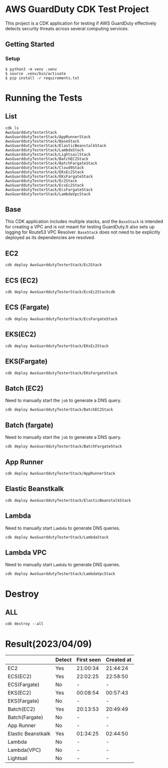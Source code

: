 
# AWS GuardDuty CDK Test Project

This project is a CDK application for testing if AWS GuardDuty effectively detects security threats across several computing services.

## Getting Started
### Setup

```
$ python3 -m venv .venv
$ source .venv/bin/activate
$ pip install -r requirements.txt
```

# Running the Tests

## List
```
cdk ls
AwsGuarddutyTesterStack
AwsGuarddutyTesterStack/AppRunnerStack
AwsGuarddutyTesterStack/BaseStack
AwsGuarddutyTesterStack/ElasticBeanstalkStack
AwsGuarddutyTesterStack/LambdaStack
AwsGuarddutyTesterStack/LightsailStack
AwsGuarddutyTesterStack/BatchEC2Stack
AwsGuarddutyTesterStack/BatchFargateStack
AwsGuarddutyTesterStack/Cloud9Stack
AwsGuarddutyTesterStack/EKsEc2Stack
AwsGuarddutyTesterStack/EKsFargateStack
AwsGuarddutyTesterStack/Ec2Stack
AwsGuarddutyTesterStack/EcsEc2Stack
AwsGuarddutyTesterStack/EcsFargateStack
AwsGuarddutyTesterStack/LambdaVpcStack
```

## Base
This CDK application includes multiple stacks, and the `BaseStack` is intended for creating a VPC and is not meant for testing GuardDuty.It also sets up logging for Route53 VPC Resolver.
`BaseStack` does not need to be explicitly deployed as its dependencies are resolved.

## EC2
```
cdk deploy AwsGuarddutyTesterStack/Ec2Stack
```
## ECS (EC2)
```
cdk deploy AwsGuarddutyTesterStack/EcsEc2Stackcdk
```
## ECS (Fargate)
```
cdk deploy AwsGuarddutyTesterStack/EcsFargateStack
```
## EKS(EC2)
```
cdk deploy AwsGuarddutyTesterStack/EKsEc2Stack
```
## EKS(Fargate)
```
cdk deploy AwsGuarddutyTesterStack/EKsFargateStack
```
## Batch (EC2)
Need to manually start the `job` to generate a DNS query.
```
cdk deploy AwsGuarddutyTesterStack/BatchEC2Stack
```
## Batch (fargate)
Need to manually start the `job` to generate a DNS query.
```
cdk deploy AwsGuarddutyTesterStack/BatchFargateStack
```
## App Runner
```
cdk deploy AwsGuarddutyTesterStack/AppRunnerStack
```
## Elastic Beanstkalk
```
cdk deploy AwsGuarddutyTesterStack/ElasticBeanstalkStack
```
## Lambda
Need to manually start `Lambda` to generate DNS queries.
```
cdk deploy AwsGuarddutyTesterStack/LambdaStack
```
## Lambda VPC
Need to manually start `Lambda` to generate DNS queries.
```
cdk deploy AwsGuarddutyTesterStack/LambdaVpcStack
```

# Destroy

##  ALL
```
cdk destroy --all
```

# Result(2023/04/09)
|   | Detect | First seen | Created at |
| ----   |  ---- | ---- | ---- |
| EC2  | Yes | 21:00:34 | 21:44:24 |
| ECS(EC2) | Yes | 22:02:25 | 22:58:50 |
| ECS(Fargate) | No | - | - |
| EKS(EC2) | Yes | 00:08:54 | 00:57:43 |
| EKS(Fargate) | No | - | - |
| Batch(EC2) | Yes | 20:13:53 | 20:49:49 |
| Batch(Fargate) | No | - | - |
| App Runner | No | - | - |
| Elastic Beanstkalk | Yes | 01:34:25 | 02:44:50 |
| Lambda | No | - | - |
| Lambda(VPC) | No | - | - |
| Lightsail |  No | - | - |
